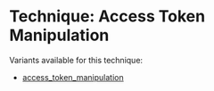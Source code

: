 # Technique: Access Token Manipulation

Variants available for this technique:

* [access_token_manipulation](variants/access_token_manipulation.md)
